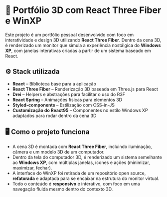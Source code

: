 # 💼 Portfólio 3D com React Three Fiber e WinXP

Este projeto é um portfólio pessoal desenvolvido com foco em interatividade e design 3D utilizando **React Three Fiber**. Dentro da cena 3D, é renderizado um monitor que simula a experiência nostálgica do **Windows XP**, com janelas interativas criadas a partir de um sistema baseado em React.

## ⚙️ Stack utilizada

- **React** – Biblioteca base para a aplicação
- **React Three Fiber** – Renderização 3D baseada em Three.js para React
- **Drei** – Helpers e abstrações para facilitar o uso do R3F
- **React Spring** – Animações físicas para elementos 3D
- **Styled-components** – Estilização com CSS-in-JS
- **Customização do React95** – Componentes no estilo Windows XP adaptados para rodar dentro da cena 3D

## 🖥️ Como o projeto funciona

- A cena 3D é montada com **React Three Fiber**, incluindo iluminação, câmera e um modelo 3D de um computador.
- Dentro da tela do computador 3D, é renderizado um sistema semelhante ao **Windows XP**, com múltiplas janelas, ícones e ações (minimizar, maximizar, fechar).
- A interface do WinXP foi retirada de um repositório open source, **refatorada** e adaptada para se encaixar na estrutura do monitor virtual.
- Todo o conteúdo é **responsivo** e interativo, com foco em uma navegação fluida mesmo dentro do contexto 3D.


